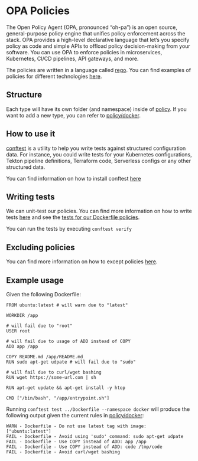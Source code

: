 # OPA Policies
The Open Policy Agent (OPA, pronounced “oh-pa”) is an open source, general-purpose policy engine that unifies policy enforcement across the stack. OPA provides a high-level declarative language that let’s you specify policy as code and simple APIs to offload policy decision-making from your software. You can use OPA to enforce policies in microservices, Kubernetes, CI/CD pipelines, API gateways, and more.

The policies are written in a language called [rego](https://www.openpolicyagent.org/docs/latest/policy-language/). You can find examples of policies for different technologies [here](https://github.com/open-policy-agent/conftest/tree/master/examples).

## Structure
Each type will have its own folder (and namespace) inside of [policy](policy). If you want to add a new type, you can refer to [policy/docker](policy/docker).

## How to use it
[conftest](https://www.conftest.dev/) is a utility to help you write tests against structured configuration data. For instance, you could write tests for your Kubernetes configurations, Tekton pipeline definitions, Terraform code, Serverless configs or any other structured data.

You can find information on how to install conftest [here](https://www.conftest.dev/install/)

## Writing tests
We can unit-test our policies. You can find more information on how to write tests [here](https://www.openpolicyagent.org/docs/latest/policy-testing/) and see the [tests for our Dockerfile policies](policy/docker).

You can run the tests by executing `conftest verify`

## Excluding policies
You can find more information on how to except policies [here](https://www.conftest.dev/exceptions/).


## Example usage
Given the following Dockerfile:
```
FROM ubuntu:latest # will warn due to "latest"

WORKDIR /app

# will fail due to "root"
USER root

# will fail due to usage of ADD instead of COPY
ADD app /app 

COPY README.md /app/README.md
RUN sudo apt-get udpate # will fail due to "sudo"

# will fail due to curl/wget bashing
RUN wget https://some-url.com | sh

RUN apt-get update && apt-get install -y htop

CMD ["/bin/bash", "/app/entrypoint.sh"]
```
Running `conftest test ../Dockerfile --namespace docker` will produce the following output given the current rules in [policy/docker](policy/docker):
```
WARN - Dockerfile - Do not use latest tag with image: ["ubuntu:latest"]
FAIL - Dockerfile - Avoid using 'sudo' command: sudo apt-get udpate
FAIL - Dockerfile - Use COPY instead of ADD: app /app
FAIL - Dockerfile - Use COPY instead of ADD: code /tmp/code
FAIL - Dockerfile - Avoid curl/wget bashing
```
